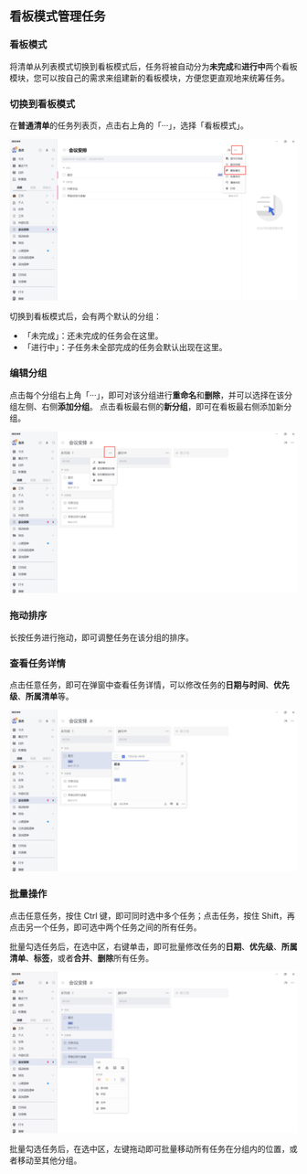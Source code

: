 ## 看板模式管理任务
### 看板模式

将清单从列表模式切换到看板模式后，任务将被自动分为**未完成**和**进行中**两个看板模块，您可以按自己的需求来组建新的看板模块，方便您更直观地来统筹任务。

### 切换到看板模式

在**普通清单**的任务列表页，点击右上角的「···」，选择「看板模式」。

![images21](../../images/pc/21.png)

切换到看板模式后，会有两个默认的分组：

* 「未完成」：还未完成的任务会在这里。
* 「进行中」：子任务未全部完成的任务会默认出现在这里。


### 编辑分组

点击每个分组右上角「···」，即可对该分组进行**重命名**和**删除**，并可以选择在该分组左侧、右侧**添加分组**。
点击看板最右侧的**新分组**，即可在看板最右侧添加新分组。

![images22](../../images/pc/22.png)

### 拖动排序

长按任务进行拖动，即可调整任务在该分组的排序。

### 查看任务详情

点击任意任务，即可在弹窗中查看任务详情，可以修改任务的**日期与时间**、**优先级**、**所属清单**等。

![images23](../../images/pc/23.png)

### 批量操作

点击任意任务，按住 Ctrl 键，即可同时选中多个任务；点击任务，按住 Shift，再点击另一个任务，即可选中两个任务之间的所有任务。

批量勾选任务后，在选中区，右键单击，即可批量修改任务的**日期**、**优先级**、**所属清单**、**标签**，或者**合并**、**删除**所有任务。

![images24](../../images/pc/24.png)

批量勾选任务后，在选中区，左键拖动即可批量移动所有任务在分组内的位置，或者移动至其他分组。